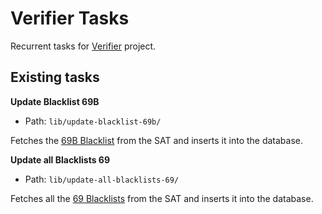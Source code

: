 # Verifier Tasks

Recurrent tasks for [Verifier](https://verifier.mx) project.

## Existing tasks

**Update Blacklist 69B**

* Path: `lib/update-blacklist-69b/`

Fetches the [69B Blacklist](http://omawww.sat.gob.mx/cifras_sat/Paginas/datos/vinculo.html?page=ListCompleta69B.html) from the SAT and inserts it into the database.

**Update all Blacklists 69**

* Path: `lib/update-all-blacklists-69/`

Fetches all the [69 Blacklists](http://omawww.sat.gob.mx/cifras_sat/Paginas/datos/vinculo.html?page=ListCompleta69.html) from the SAT and inserts it into the database.
